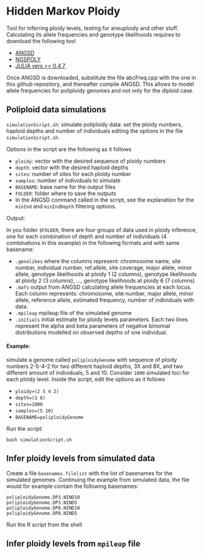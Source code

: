 # Hidden Markov Ploidy
Tool for inferring ploidy levels, testing for aneuploidy and other stuff.
Calculating its allele frequencies and genotype likelihoods requires to download the following tool
* [ANGSD](https://github.com/ANGSD/angsd)
* [NGSPOLY](https://github.com/ImperialCollegeLondon/ngsJulia/tree/master/ngsPoly)
* [JULIA vers >= 0.4.7](https://julialang.org/downloads/)

Once ANGSD is downloaded, substitute the file abcFreq.cpp with the one in this github repository, and thereafter compile ANGSD. This allows to model allele frequencies for poliploidy genomes and not only for the diploid case.

## Poliploid data simulations
`simulationScript.sh`: simulate poliploidy data: set the ploidy numbers, haploid depths and number of individuals editing the options in the file `simulationScript.sh`.

Options in the script are the following as it follows
* `ploidy`: vector with the desired sequence of ploidy numbers  
* `depth`: vector with the desired haploid depths
* `sites`: number of sites for each ploidy number
* `samples`: number of individuals to simulate
* `BASENAME`: base name for the output files 
* `FOLDER`: folder where to save the outputs
* In the ANGSD command called in the script, see the explanation for the `minInd` and `minIndDepth` filtering options.

Output: 

In you folder `$FOLDER`, there are four groups of data used in ploidy inference, one for each combination of depth and number of individuals (4 combinations in this example) in the following formats and with same basename:
* `.genolikes` where the columns represent: chromosome name, site number, individual number, ref.allele, site coverage, major allele, minor allele, genotype likelihoods at ploidy 1 (2 columns), genotype likelihoods at ploidy 2 (3 columns), ..., genotype likelihoods at ploidy 6 (7 columns)
* `.mafs` output from ANGSD calculating allele frequencies at each locus. Each column represents: chromosome, site number, major allele, minor allele, reference allele, estimated frequency, number of individuals with data.
* `.mpileup` mpileup file of the simulated genome
* `.initials` initial estimate for ploidy levels parameters. Each two lines represent the alpha and beta parameters of negative binomial distributions modelled on observed depths of one individual.

#### Example:

simulate a genome called `poliploidyGenome` with sequence of ploidy numbers 2-5-4-2 for two different haploid depths, 3X and 8X, and two different amount of individuals, 5 and 10. Consider `1000` simulated loci for each ploidy level. 
Inside the script, edit the options as it follows
* `ploidy=(2 5 4 2)` 
* `depth=(3 8)`
* `sites=1000`
* `samples=(5 10)`
* `BASENAME=poliploidyGenome`

Run the script:
```Shell
bash simulationScript.sh
```



## Infer ploidy levels from simulated data

Create a file `basenames.filelist` with the list of basenames for the simulated genomes. 
Continuing the example from simulated data, the file would for example contain the following basenames:
```
poliploidyGenome.DP3.NIND10
poliploidyGenome.DP3.NIND5
poliploidyGenome.DP8.NIND10
poliploidyGenome.DP8.NIND5
```

Run the R script from the shell



## Infer ploidy levels from `mpileup` file







